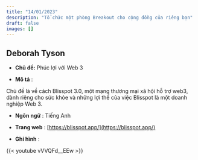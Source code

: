 ```yaml
---
title: "14/01/2023"
description: "Tổ chức một phòng Breakout cho cộng đồng của riêng bạn"
draft: false
images: []
---
```


## Deborah Tyson

- **Chủ đề:** Phúc lợi với Web 3

- **Mô tả** :

Chủ đề là về cách Blisspot 3.0, một mạng thương mại xã hội hỗ trợ web3, dành riêng cho sức khỏe và những lợi thế của việc Blisspot là một doanh nghiệp Web 3.

- **Ngôn ngữ** : Tiếng Anh

- **Trang web** : [https://blisspot.app/](https://blisspot.app/)

- **Ghi hình** :

{{&lt; youtube vVVQFd__EEw &gt;}}
